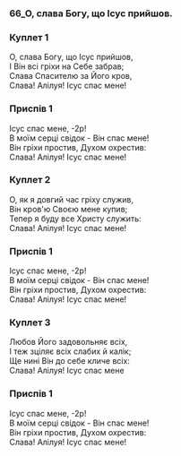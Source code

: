 ### 66_О, слава Богу, що Ісус прийшов.
### Куплет 1
О, слава Богу, що Ісус прийшов, <br/>І Він всі гріхи на Себе забрав;<br/>Слава Спасителю за Його кров, <br/>Слава! Алілуя! Ісус спас мене!
### Приспів 1
Ісус спас мене, -2р!<br/>В моїм серці свідок - Він спас мене!<br/>Він гріхи простив, Духом охрестив:<br/>Слава! Алілуя! Ісус спас мене!
### Куплет 2
О, як я довгий час гріху служив, <br/>Він кров'ю Своєю мене купив;<br/>Тепер я буду все Христу служить: <br/>Слава! Алілуя! Ісус спас мене!
### Приспів 1
Ісус спас мене, -2р!<br/>В моїм серці свідок - Він спас мене!<br/>Він гріхи простив, Духом охрестив:<br/>Слава! Алілуя! Ісус спас мене!
### Куплет 3
Любов Його задовольняє всіх, <br/>І теж зціляє всіх слабих й калік;<br/>Ще нині Він до себе кличе всіх: <br/>Слава! Алілуя! Ісус спас мене
### Приспів 1
Ісус спас мене, -2р!<br/>В моїм серці свідок - Він спас мене!<br/>Він гріхи простив, Духом охрестив:<br/>Слава! Алілуя! Ісус спас мене!
